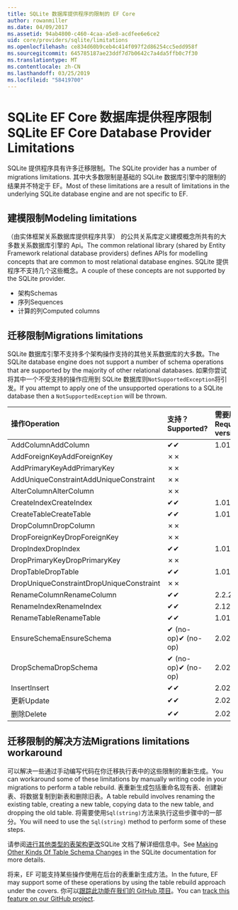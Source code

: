 ```yaml
---
title: SQLite 数据库提供程序的限制的 EF Core
author: rowanmiller
ms.date: 04/09/2017
ms.assetid: 94ab4800-c460-4caa-a5e8-acdfee6e6ce2
uid: core/providers/sqlite/limitations
ms.openlocfilehash: ce834d60b9ceb4c414f097f2d86254cc5edd958f
ms.sourcegitcommit: 645785187ae23ddf7d7b0642c7a4da5ffb0c7f30
ms.translationtype: MT
ms.contentlocale: zh-CN
ms.lasthandoff: 03/25/2019
ms.locfileid: "58419700"
---
```

# <a name="sqlite-ef-core-database-provider-limitations"></a><span data-ttu-id="85dac-102">SQLite EF Core 数据库提供程序限制</span><span class="sxs-lookup"><span data-stu-id="85dac-102">SQLite EF Core Database Provider Limitations</span></span>

<span data-ttu-id="85dac-103">SQLite 提供程序具有许多迁移限制。</span><span class="sxs-lookup"><span data-stu-id="85dac-103">The SQLite provider has a number of migrations limitations.</span></span> <span data-ttu-id="85dac-104">其中大多数限制是基础的 SQLite 数据库引擎中的限制的结果并不特定于 EF。</span><span class="sxs-lookup"><span data-stu-id="85dac-104">Most of these limitations are a result of limitations in the underlying SQLite database engine and are not specific to EF.</span></span>

## <a name="modeling-limitations"></a><span data-ttu-id="85dac-105">建模限制</span><span class="sxs-lookup"><span data-stu-id="85dac-105">Modeling limitations</span></span>

<span data-ttu-id="85dac-106">（由实体框架关系数据库提供程序共享） 的公共关系库定义建模概念所共有的大多数关系数据库引擎的 Api。</span><span class="sxs-lookup"><span data-stu-id="85dac-106">The common relational library (shared by Entity Framework relational database providers) defines APIs for modelling concepts that are common to most relational database engines.</span></span> <span data-ttu-id="85dac-107">SQLite 提供程序不支持几个这些概念。</span><span class="sxs-lookup"><span data-stu-id="85dac-107">A couple of these concepts are not supported by the SQLite provider.</span></span>

* <span data-ttu-id="85dac-108">架构</span><span class="sxs-lookup"><span data-stu-id="85dac-108">Schemas</span></span>
* <span data-ttu-id="85dac-109">序列</span><span class="sxs-lookup"><span data-stu-id="85dac-109">Sequences</span></span>
* <span data-ttu-id="85dac-110">计算的列</span><span class="sxs-lookup"><span data-stu-id="85dac-110">Computed columns</span></span>

## <a name="migrations-limitations"></a><span data-ttu-id="85dac-111">迁移限制</span><span class="sxs-lookup"><span data-stu-id="85dac-111">Migrations limitations</span></span>

<span data-ttu-id="85dac-112">SQLite 数据库引擎不支持多个架构操作支持的其他关系数据库的大多数。</span><span class="sxs-lookup"><span data-stu-id="85dac-112">The SQLite database engine does not support a number of schema operations that are supported by the majority of other relational databases.</span></span> <span data-ttu-id="85dac-113">如果你尝试将其中一个不受支持的操作应用到 SQLite 数据库则`NotSupportedException`将引发。</span><span class="sxs-lookup"><span data-stu-id="85dac-113">If you attempt to apply one of the unsupported operations to a SQLite database then a `NotSupportedException` will be thrown.</span></span>

| <span data-ttu-id="85dac-114">操作</span><span class="sxs-lookup"><span data-stu-id="85dac-114">Operation</span></span>            | <span data-ttu-id="85dac-115">支持？</span><span class="sxs-lookup"><span data-stu-id="85dac-115">Supported?</span></span> | <span data-ttu-id="85dac-116">需要版本</span><span class="sxs-lookup"><span data-stu-id="85dac-116">Requires version</span></span> |
|:---------------------|:-----------|:-----------------|
| <span data-ttu-id="85dac-117">AddColumn</span><span class="sxs-lookup"><span data-stu-id="85dac-117">AddColumn</span></span>            | <span data-ttu-id="85dac-118">✔</span><span class="sxs-lookup"><span data-stu-id="85dac-118">✔</span></span>          | <span data-ttu-id="85dac-119">1.0</span><span class="sxs-lookup"><span data-stu-id="85dac-119">1.0</span></span>              |
| <span data-ttu-id="85dac-120">AddForeignKey</span><span class="sxs-lookup"><span data-stu-id="85dac-120">AddForeignKey</span></span>        | <span data-ttu-id="85dac-121">✗</span><span class="sxs-lookup"><span data-stu-id="85dac-121">✗</span></span>          |                  |
| <span data-ttu-id="85dac-122">AddPrimaryKey</span><span class="sxs-lookup"><span data-stu-id="85dac-122">AddPrimaryKey</span></span>        | <span data-ttu-id="85dac-123">✗</span><span class="sxs-lookup"><span data-stu-id="85dac-123">✗</span></span>          |                  |
| <span data-ttu-id="85dac-124">AddUniqueConstraint</span><span class="sxs-lookup"><span data-stu-id="85dac-124">AddUniqueConstraint</span></span>  | <span data-ttu-id="85dac-125">✗</span><span class="sxs-lookup"><span data-stu-id="85dac-125">✗</span></span>          |                  |
| <span data-ttu-id="85dac-126">AlterColumn</span><span class="sxs-lookup"><span data-stu-id="85dac-126">AlterColumn</span></span>          | <span data-ttu-id="85dac-127">✗</span><span class="sxs-lookup"><span data-stu-id="85dac-127">✗</span></span>          |                  |
| <span data-ttu-id="85dac-128">CreateIndex</span><span class="sxs-lookup"><span data-stu-id="85dac-128">CreateIndex</span></span>          | <span data-ttu-id="85dac-129">✔</span><span class="sxs-lookup"><span data-stu-id="85dac-129">✔</span></span>          | <span data-ttu-id="85dac-130">1.0</span><span class="sxs-lookup"><span data-stu-id="85dac-130">1.0</span></span>              |
| <span data-ttu-id="85dac-131">CreateTable</span><span class="sxs-lookup"><span data-stu-id="85dac-131">CreateTable</span></span>          | <span data-ttu-id="85dac-132">✔</span><span class="sxs-lookup"><span data-stu-id="85dac-132">✔</span></span>          | <span data-ttu-id="85dac-133">1.0</span><span class="sxs-lookup"><span data-stu-id="85dac-133">1.0</span></span>              |
| <span data-ttu-id="85dac-134">DropColumn</span><span class="sxs-lookup"><span data-stu-id="85dac-134">DropColumn</span></span>           | <span data-ttu-id="85dac-135">✗</span><span class="sxs-lookup"><span data-stu-id="85dac-135">✗</span></span>          |                  |
| <span data-ttu-id="85dac-136">DropForeignKey</span><span class="sxs-lookup"><span data-stu-id="85dac-136">DropForeignKey</span></span>       | <span data-ttu-id="85dac-137">✗</span><span class="sxs-lookup"><span data-stu-id="85dac-137">✗</span></span>          |                  |
| <span data-ttu-id="85dac-138">DropIndex</span><span class="sxs-lookup"><span data-stu-id="85dac-138">DropIndex</span></span>            | <span data-ttu-id="85dac-139">✔</span><span class="sxs-lookup"><span data-stu-id="85dac-139">✔</span></span>          | <span data-ttu-id="85dac-140">1.0</span><span class="sxs-lookup"><span data-stu-id="85dac-140">1.0</span></span>              |
| <span data-ttu-id="85dac-141">DropPrimaryKey</span><span class="sxs-lookup"><span data-stu-id="85dac-141">DropPrimaryKey</span></span>       | <span data-ttu-id="85dac-142">✗</span><span class="sxs-lookup"><span data-stu-id="85dac-142">✗</span></span>          |                  |
| <span data-ttu-id="85dac-143">DropTable</span><span class="sxs-lookup"><span data-stu-id="85dac-143">DropTable</span></span>            | <span data-ttu-id="85dac-144">✔</span><span class="sxs-lookup"><span data-stu-id="85dac-144">✔</span></span>          | <span data-ttu-id="85dac-145">1.0</span><span class="sxs-lookup"><span data-stu-id="85dac-145">1.0</span></span>              |
| <span data-ttu-id="85dac-146">DropUniqueConstraint</span><span class="sxs-lookup"><span data-stu-id="85dac-146">DropUniqueConstraint</span></span> | <span data-ttu-id="85dac-147">✗</span><span class="sxs-lookup"><span data-stu-id="85dac-147">✗</span></span>          |                  |
| <span data-ttu-id="85dac-148">RenameColumn</span><span class="sxs-lookup"><span data-stu-id="85dac-148">RenameColumn</span></span>         | <span data-ttu-id="85dac-149">✔</span><span class="sxs-lookup"><span data-stu-id="85dac-149">✔</span></span>          | <span data-ttu-id="85dac-150">2.2.2</span><span class="sxs-lookup"><span data-stu-id="85dac-150">2.2.2</span></span>            |
| <span data-ttu-id="85dac-151">RenameIndex</span><span class="sxs-lookup"><span data-stu-id="85dac-151">RenameIndex</span></span>          | <span data-ttu-id="85dac-152">✔</span><span class="sxs-lookup"><span data-stu-id="85dac-152">✔</span></span>          | <span data-ttu-id="85dac-153">2.1</span><span class="sxs-lookup"><span data-stu-id="85dac-153">2.1</span></span>              |
| <span data-ttu-id="85dac-154">RenameTable</span><span class="sxs-lookup"><span data-stu-id="85dac-154">RenameTable</span></span>          | <span data-ttu-id="85dac-155">✔</span><span class="sxs-lookup"><span data-stu-id="85dac-155">✔</span></span>          | <span data-ttu-id="85dac-156">1.0</span><span class="sxs-lookup"><span data-stu-id="85dac-156">1.0</span></span>              |
| <span data-ttu-id="85dac-157">EnsureSchema</span><span class="sxs-lookup"><span data-stu-id="85dac-157">EnsureSchema</span></span>         | <span data-ttu-id="85dac-158">✔ (no-op)</span><span class="sxs-lookup"><span data-stu-id="85dac-158">✔ (no-op)</span></span>  | <span data-ttu-id="85dac-159">2.0</span><span class="sxs-lookup"><span data-stu-id="85dac-159">2.0</span></span>              |
| <span data-ttu-id="85dac-160">DropSchema</span><span class="sxs-lookup"><span data-stu-id="85dac-160">DropSchema</span></span>           | <span data-ttu-id="85dac-161">✔ (no-op)</span><span class="sxs-lookup"><span data-stu-id="85dac-161">✔ (no-op)</span></span>  | <span data-ttu-id="85dac-162">2.0</span><span class="sxs-lookup"><span data-stu-id="85dac-162">2.0</span></span>              |
| <span data-ttu-id="85dac-163">Insert</span><span class="sxs-lookup"><span data-stu-id="85dac-163">Insert</span></span>               | <span data-ttu-id="85dac-164">✔</span><span class="sxs-lookup"><span data-stu-id="85dac-164">✔</span></span>          | <span data-ttu-id="85dac-165">2.0</span><span class="sxs-lookup"><span data-stu-id="85dac-165">2.0</span></span>              |
| <span data-ttu-id="85dac-166">更新</span><span class="sxs-lookup"><span data-stu-id="85dac-166">Update</span></span>               | <span data-ttu-id="85dac-167">✔</span><span class="sxs-lookup"><span data-stu-id="85dac-167">✔</span></span>          | <span data-ttu-id="85dac-168">2.0</span><span class="sxs-lookup"><span data-stu-id="85dac-168">2.0</span></span>              |
| <span data-ttu-id="85dac-169">删除</span><span class="sxs-lookup"><span data-stu-id="85dac-169">Delete</span></span>               | <span data-ttu-id="85dac-170">✔</span><span class="sxs-lookup"><span data-stu-id="85dac-170">✔</span></span>          | <span data-ttu-id="85dac-171">2.0</span><span class="sxs-lookup"><span data-stu-id="85dac-171">2.0</span></span>              |

## <a name="migrations-limitations-workaround"></a><span data-ttu-id="85dac-172">迁移限制的解决方法</span><span class="sxs-lookup"><span data-stu-id="85dac-172">Migrations limitations workaround</span></span>

<span data-ttu-id="85dac-173">可以解决一些通过手动编写代码在你迁移执行表中的这些限制的重新生成。</span><span class="sxs-lookup"><span data-stu-id="85dac-173">You can workaround some of these limitations by manually writing code in your migrations to perform a table rebuild.</span></span> <span data-ttu-id="85dac-174">表重新生成包括重命名现有表、创建新表、将数据复制到新表和删除旧表。</span><span class="sxs-lookup"><span data-stu-id="85dac-174">A table rebuild involves renaming the existing table, creating a new table, copying data to the new table, and dropping the old table.</span></span> <span data-ttu-id="85dac-175">将需要使用`Sql(string)`方法来执行这些步骤中的一部分。</span><span class="sxs-lookup"><span data-stu-id="85dac-175">You will need to use the `Sql(string)` method to perform some of these steps.</span></span>

<span data-ttu-id="85dac-176">请参阅[进行其他类型的表架构更改](http://sqlite.org/lang_altertable.html#otheralter)SQLite 文档了解详细信息中。</span><span class="sxs-lookup"><span data-stu-id="85dac-176">See [Making Other Kinds Of Table Schema Changes](http://sqlite.org/lang_altertable.html#otheralter) in the SQLite documentation for more details.</span></span>

<span data-ttu-id="85dac-177">将来，EF 可能支持某些操作使用在后台的表重新生成方法。</span><span class="sxs-lookup"><span data-stu-id="85dac-177">In the future, EF may support some of these operations by using the table rebuild approach under the covers.</span></span> <span data-ttu-id="85dac-178">你可以[跟踪此功能在我们的 GitHub 项目](https://github.com/aspnet/EntityFrameworkCore/issues/329)。</span><span class="sxs-lookup"><span data-stu-id="85dac-178">You can [track this feature on our GitHub project](https://github.com/aspnet/EntityFrameworkCore/issues/329).</span></span>
